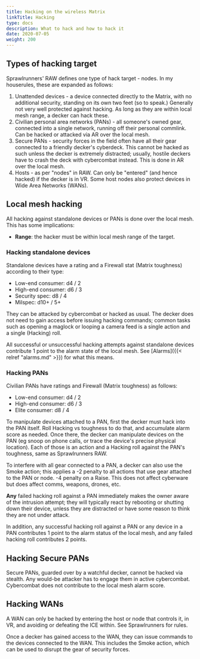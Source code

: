```yaml
---
title: Hacking on the wireless Matrix
linkTitle: Hacking
type: docs
description: What to hack and how to hack it
date: 2020-07-05
weight: 200
---
```


## Types of hacking target

Sprawlrunners' RAW defines one type of hack target - nodes. In my houserules, these are expanded as follows:

1. Unattended devices - a device connected directly to the Matrix, with no additional security, standing on its own two feet (so to speak.) Generally not very well protected against hacking. As long as they are within local mesh range, a decker can hack these.
2. Civilian personal area networks (PANs) - all someone's owned gear, connected into a single network, running off their personal commlink. Can be hacked or attacked via AR over the local mesh.
3. Secure PANs - security forces in the field often have all their gear connected to a friendly decker's cyberdeck. This cannot be hacked as such unless the decker is extremely distracted; usually, hostile deckers have to crash the deck with cybercombat instead. This is done in AR over the local mesh.
4. Hosts - as per "nodes" in RAW. Can only be "entered" (and hence hacked) if the decker is in VR. Some host nodes also protect devices in Wide Area Networks (WANs).

## Local mesh hacking

All hacking against standalone devices or PANs is done over the local mesh. This has some implications:

* **Range**: the hacker must be within local mesh range of the target.

### Hacking standalone devices

Standalone devices have a rating and a Firewall stat (Matrix toughness) according to their type:

* Low-end consumer: d4 / 2
* High-end consumer: d6 / 3
* Security spec: d8 / 4
* Milspec: d10+ / 5+

They can be attacked by cybercombat or hacked as usual. The decker does not need to gain access before issuing hacking commands; common tasks such as opening a maglock or looping a camera feed is a single action and a single (Hacking) roll.

All successful or unsuccessful hacking attempts against standalone devices contribute 1 point to the alarm state of the local mesh. See [Alarms]({{< relref "alarms.md" >}}) for what this means.

### Hacking PANs

Civilian PANs have ratings and Firewall (Matrix toughness) as follows:

* Low-end consumer: d4 / 2
* High-end consumer: d6 / 3
* Elite consumer: d8 / 4

To manipulate devices attached to a PAN, first the decker must hack into the PAN itself. Roll Hacking vs toughness to do that, and accumulate alarm score as needed. Once there, the decker can manipulate devices on the PAN (eg snoop on phone calls, or trace the device's precise physical location). Each of those is an action and a Hacking roll against the PAN's toughness, same as Sprawlrunners RAW.

To interfere with all gear connected to a PAN, a decker can also use the Smoke action; this applies a -2 penalty to all actions that use gear attached to the PAN or node. -4 penalty on a Raise. This does not affect cyberware but does affect comms, weapons, drones, etc.

**Any** failed hacking roll against a PAN immediately makes the owner aware of the intrusion attempt; they will typically react by rebooting or shutting down their device, unless they are distracted or have some reason to think they are not under attack.

In addition, any successful hacking roll against a PAN or any device in a  PAN contributes 1 point to the alarm status of the local mesh, and any failed hacking roll contributes 2 points.

## Hacking Secure PANs

Secure PANs, guarded over by a watchful decker, cannot be hacked via stealth. Any would-be attacker has to engage them in active cybercombat. Cybercombat does not contribute to the local mesh alarm score.

## Hacking WANs

A WAN can only be hacked by entering the host or node that controls it, in VR, and avoiding or defeating the ICE within. See Sprawlrunners for rules.

Once a decker has gained access to the WAN, they can issue commands to the devices connected to the WAN. This includes the Smoke action, which can be used to disrupt the gear of security forces.


